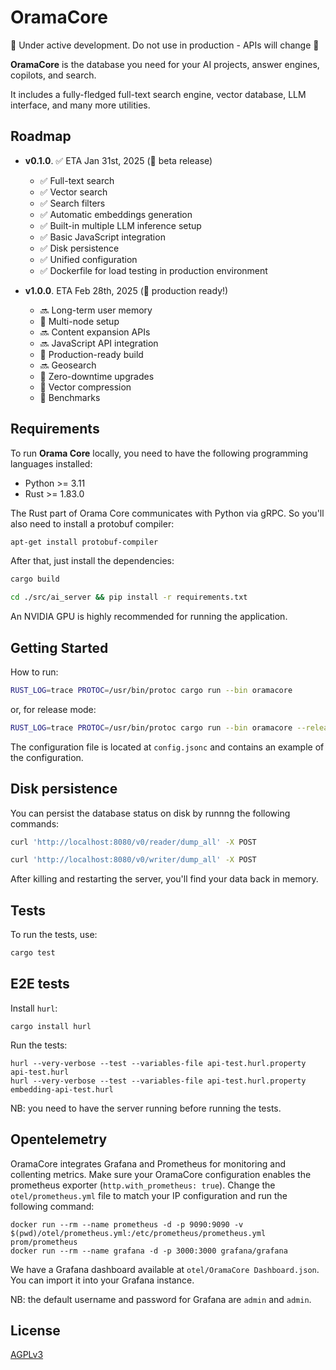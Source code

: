 # OramaCore

🚧 Under active development. Do not use in production - APIs will change 🚧

**OramaCore** is the database you need for your AI projects, answer engines, copilots, and search.

It includes a fully-fledged full-text search engine, vector database, LLM interface, and many more utilities.

## Roadmap

- **v0.1.0**. ✅ ETA Jan 31st, 2025 (🚧 beta release)
    - ✅ Full-text search
    - ✅ Vector search
    - ✅ Search filters
    - ✅ Automatic embeddings generation
    - ✅ Built-in multiple LLM inference setup
    - ✅ Basic JavaScript integration
    - ✅ Disk persistence
    - ✅ Unified configuration
    - ✅ Dockerfile for load testing in production environment

- **v1.0.0**. ETA Feb 28th, 2025 (🎉 production ready!)
    - 🔜 Long-term user memory
    - 🚧 Multi-node setup
    - 🔜 Content expansion APIs
    - 🔜 JavaScript API integration
    - 🚧 Production-ready build
    - 🔜 Geosearch
    - 🚧 Zero-downtime upgrades
    - 🚧 Vector compression
    - 🚧 Benchmarks

## Requirements

To run **Orama Core** locally, you need to have the following programming languages installed:

- Python >= 3.11
- Rust >= 1.83.0

The Rust part of Orama Core communicates with Python via gRPC. So you'll also need to install a protobuf compiler:

```bash
apt-get install protobuf-compiler
```

After that, just install the dependencies:

```bash
cargo build
```

```bash
cd ./src/ai_server && pip install -r requirements.txt
```

An NVIDIA GPU is highly recommended for running the application.

## Getting Started

How to run:
```bash
RUST_LOG=trace PROTOC=/usr/bin/protoc cargo run --bin oramacore
```
or, for release mode:
```bash
RUST_LOG=trace PROTOC=/usr/bin/protoc cargo run --bin oramacore --release
```

The configuration file is located at `config.jsonc` and contains an example of the configuration.

## Disk persistence

You can persist the database status on disk by runnng the following commands:

```bash
curl 'http://localhost:8080/v0/reader/dump_all' -X POST
```

```bash
curl 'http://localhost:8080/v0/writer/dump_all' -X POST
```

After killing and restarting the server, you'll find your data back in memory.

## Tests

To run the tests, use:
```bash
cargo test
```

## E2E tests

Install `hurl`:
```
cargo install hurl
```

Run the tests:
```
hurl --very-verbose --test --variables-file api-test.hurl.property api-test.hurl
hurl --very-verbose --test --variables-file api-test.hurl.property embedding-api-test.hurl
```

NB: you need to have the server running before running the tests.

## Opentelemetry

OramaCore integrates Grafana and Prometheus for monitoring and collenting metrics.
Make sure your OramaCore configuration enables the prometheus exporter (`http.with_prometheus: true`).
Change the `otel/prometheus.yml` file to match your IP configuration and run the following command:
```
docker run --rm --name prometheus -d -p 9090:9090 -v $(pwd)/otel/prometheus.yml:/etc/prometheus/prometheus.yml prom/prometheus
docker run --rm --name grafana -d -p 3000:3000 grafana/grafana
```

We have a Grafana dashboard available at `otel/OramaCore Dashboard.json`. You can import it into your Grafana instance.

NB: the default username and password for Grafana are `admin` and `admin`.

## License

[AGPLv3](/LICENSE.md)